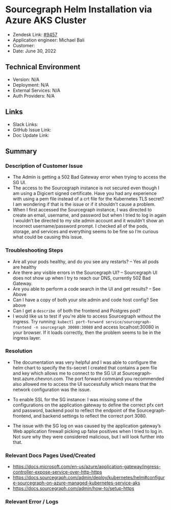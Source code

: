 
# Sourcegraph Helm Installation via Azure AKS Cluster <!-- Ticket Title  Hint: include keywords to make it searchable -->

- Zendesk Link: [#9457](https://sourcegraph.zendesk.com/agent/tickets/9457)
- Application engineer: Michael Bali
- Customer: <!-- Redact if this contains personally identifying information -->
- Date: June 30, 2022

<!-- Data populated from integration, speak to Ben Gordon or Michael Bali if not working -->
<!-- During Internal team trial, fill missing data manually (we are waiting for all data to sync) -->

## Technical Environment
- Version: ​N/A
- Deployment: N/A
- External Services: N/A
- Auth Providers: N/A


## Links
<!-- Data for application engineer manual entry -->
- Slack Links:
- GitHub Issue Link:
- Doc Update Link:

## Summary
### Description of Customer Issue
- The Admin is getting a 502 Bad Gateway error when trying to access the SG UI.
- The access to the Sourcegraph instance is not secured even though I am using a Digicert signed certificate. Have you had any experience with using a pem file instead of a crt file for the Kubernetes TLS secret? I am wondering if that is the issue or if it shouldn’t cause a problem.
- When I first accessed the Sourcegraph instance, I was directed to create an email, username, and password but when I tried to log in again I wouldn’t be directed to my site admin account and it wouldn’t show an incorrect username/password prompt. I checked all of the pods, storage, and services and everything seems to be fine so I’m curious what could be causing this issue.


### Troubleshooting Steps
- Are all your pods healthy, and do you see any restarts? – Yes all pods are healthy
- Are there any visible errors in the Sourcegraph UI? – Sourcegraph UI does not show up when I try to reach our DNS, currently 502 Bad Gateway.
- Are you able to perform a code search in the UI and get results? – See Above
- Can I have a copy of both your site admin and code host config? See above
- Can I get a `describe `of both the frontend and Postgres pod?
- I would like us to test if you're able to access Sourcegraph without the ingress. Try running:
`kubectl port-forward service/sourcegraph-frontend -n sourcegraph 30080:30080` and access localhost:30080 in your browser. If it loads correctly, then the problem seems to be in the ingress layer.

### Resolution
- The documentation was very helpful and I was able to configure the helm chart to specify the tls-secret I created that contains a pem file and key which allows me to connect to the SG UI at Sourcegraph-test.azure.chevron.com. The port forward command you recommended also allowed me to access the UI successfully which means that the network configuration was the issue.

- To enable SSL for the SG instance: I was missing some of the configurations on the application gateway to define the correct pfx cert and password, backend pool to reflect the endpoint of the Sourcegraph-frontend, and backend settings to reflect the correct port 3080.

- The issue with the SG log on was caused by the application gateway’s Web application firewall picking up false positives when I tried to log in. Not sure why they were considered malicious, but I will look further into that.

### Relevant Docs Pages Used/Created
- https://docs.microsoft.com/en-us/azure/application-gateway/ingress-controller-expose-service-over-http-https
- https://docs.sourcegraph.com/admin/deploy/kubernetes/helm#configure-sourcegraph-on-azure-managed-kubernetes-service-aks
- https://docs.sourcegraph.com/admin/how-to/setup-https

### Relevant Error / Logs
<!-- Please redact keys, tokens, and personal identifying information -->


<!-- Once complete, upload a copy to https://github.com/sourcegraph/support-tools-internal/tree/main/resolved-tickets as a .md file -->
<!-- Name the file 9457.md -->
